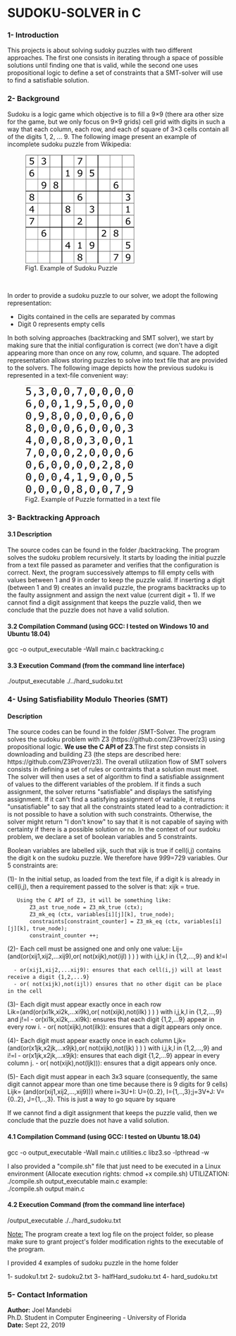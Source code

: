 <h1>SUDOKU-SOLVER in C</h1>



<h3>1- Introduction</h3>

This projects is about solving sudoky puzzles with two different approaches. The first one consists in iterating through
a space of possible solutions until finding one that is valid, while the second one uses propositional logic to define a set
of constraints that a SMT-solver will use to find a satisfiable solution.

<h3>2- Background</h3>
Sudoku is a logic game which objective is to fill a 9×9 (there ara other size for the game, but we only focus on 9×9 grids) cell grid with digits in such a way that each column, each row, and each of square of 3×3 cells contain all of the digits 1, 2, ... 9. The following image present an example of incomplete sudoku puzzle from Wikipedia: 
<figure>
  <img src="images/example.png" height="250" width="250" align="center">
  <figcaption>Fig1. Example of Sudoku Puzzle</figcaption>
</figure> <br>

In order to provide a sudoku puzzle to our solver, we adopt the following representation:
<ul> 
  <li> Digits contained in the cells are separated by commas</li> 
  <li> Digit 0 represents empty cells</li> 
</ul>	
In both solving approaches (backtracking and SMT solver), we start by making sure that the initial configuration is correct (we don't have a digit appearing more than once on any row, column, and square. The adopted representation allows storing puzzles to solve into text file that are provided to the solvers. The following image depicts how the previous sudoku is represented in a text-file convenient way:
<figure>
  <img src="images/representation.png" height="250" width="250" align="center">
  <figcaption>Fig2. Example of Puzzle formatted in a text file </figcaption>
</figure>



<h3>3- Backtracking Approach</h3>
<h4> 3.1 Description</h4>
The source codes can be found in the folder /backtracking. The program solves the sudoku problem recursively. It starts by loading the initial puzzle from a text file passed
as parameter and verifies that the configuration is correct. Next, the program successively attemps to fill empty cells
with values between 1 and 9 in order to keep the puzzle valid. If inserting a digit (between 1 and 9) creates an invalid
puzzle, the programs backtracks up to the faulty assignment and assign the next value (current digit + 1). If we cannot
find a digit assignment that keeps the puzzle valid, then we conclude that the puzzle does not have a valid solution.

<h4>3.2 Compilation Command (using GCC: I tested on Windows 10 and Ubuntu 18.04)</h4> 
gcc -o output_executable -Wall main.c backtracking.c

<h4>3.3 Execution Command (from the command line interface)</h4> 
./output_executable ./../hard_sudoku.txt


<h3>4- Using Satisfiability Modulo Theories (SMT)</h3>
<h4> Description</h4>
The source codes can be found in the folder /SMT-Solver. The program solves the sudoku problem with Z3 (https://github.com/Z3Prover/z3) using propositional logic. <b>We use the C API of Z3</b>.The first step consists in downloading and building Z3 (the steps are described here: https://github.com/Z3Prover/z3). The overall utilization flow of SMT solvers consists in defining a set of rules or contraints that a solution must meet. The solver will then uses a set of algorithm to find a satisfiable assignment of values to the different variables of the problem. If it finds a such assignment, the solver returns "satisfiable" and displays the satisfying assignment. If it can't find a satisfying assignment of variable, it returns "unsatisfiable" to say that all the constraints stated lead to a contradiction: it is not possible to have a solution with such constraints. Otherwise, the solver might return "I don't know" to say that it is not capable of saying with certainty if there is a possible solution or no. In the context of our sudoku problem, we declare a set of boolean variables and 5 constraints.

Boolean variables are labelled xijk, such that xijk is true if cell(i,j) contains the digit k on the sudoku puzzle. We therefore have 9*9*9=729 variables. Our 5 constraints are:

  (1)- In the initial setup, as loaded from the text file, if a digit k is already in cell(i,j), then a requirement passed to the solver is that:
         xijk = true.

       Using the C API of Z3, it will be something like:
           Z3_ast true_node = Z3_mk_true (ctx);
           Z3_mk_eq (ctx, variables[i][j][k], true_node);
           constraints[constraint_counter] = Z3_mk_eq (ctx, variables[i][j][k], true_node);
           constraint_counter ++;

  (2)- Each cell must be assigned one and only one value:
  Lij=(and(or(xij1,xij2,...xij9),or( not(xijk),not(ijl) ) ) ) with i,j,k,l in {1,2,...,9} and k!=l     

      - or(xij1,xij2,...xij9): ensures that each cell(i,j) will at least receive a digit {1,2,...9}
      - or( not(xijk),not(ijl)) ensures that no other digit can be place in the cell


  (3)- Each digit must appear exactly once in each row  
  Lik=(and(or(xi1k,xi2k,...xi9k),or( not(xijk),not(ilk) ) ) ) with i,j,k,l in {1,2,...,9} and j!=l
      - or(xi1k,xi2k,...xi9k): ensures that each digit {1,2,...9} appear in every row i.
      - or( not(xijk),not(ilk)): ensures that a digit appears only once.


  (4)- Each digit must appear exactly once in each column 
  Ljk=(and(or(x1jk,x2jk,...x9jk),or( not(xijk),not(ljk) ) ) ) with i,j,k,l in {1,2,...,9} and i!=l
      - or(x1jk,x2jk,...x9jk): ensures that each digit {1,2,...9} appear in every column j.
      - or( not(xijk),not(ljk))): ensures that a digit appears only once.


  (5)- Each digit must appear in each 3x3 square (consequently, the same digit cannot appear more than one time because there is 9 digits for 9 cells)  
      Lijk= (and(or(xij1,xij2,...,xij9))) where i=3U+I: U={0..2}, I={1,..,3};j=3V+J: V={0..2}, J={1,..,3}. This is just a way to go square by square

 If we cannot find a digit assignment that keeps the puzzle valid, then we conclude that the puzzle does not have a valid solution.



<h4>4.1 Compilation Command (using GCC: I tested on Ubuntu 18.04)</h4> 
gcc -o output_executable -Wall main.c utilities.c libz3.so -lpthread -w

I also provided a "compile.sh" file that just need to be executed in a Linux environment (Allocate execution rights: chmod +x compile.sh)
UTILIZATION:
    ./compile.sh output_executable main.c
  example:     
    ./compile.sh output main.c

<h4>4.2 Execution Command (from the command line interface)</h4> 
/output_executable ./../hard_sudoku.txt


<u>Note:</u>
The program create a text log file on the project folder, so please make sure to grant project's folder modification rights to the executable of the program.

I provided 4 examples of sudoku puzzle in the home folder

1- sudoku1.txt 
2- sudoku2.txt 
3- halfHard_sudoku.txt 
4- hard_sudoku.txt 


<h3>5- Contact Information</h3>
<b>Author:</b> Joel Mandebi <br>
Ph.D. Student in Computer Engineering - University of Florida <br>
<b>Date:</b> Sept 22, 2019
